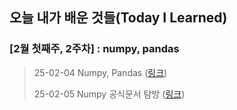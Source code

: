 ## 오늘 내가 배운 것들(Today I Learned)

### [2월 첫째주, 2주차] : numpy, pandas

> 25-02-04 Numpy, Pandas ([링크](https://github.com/kakao-cloud-edu-5/til-template/blob/main/Jan/yyyy-mm-dd))
>
> 25-02-05 Numpy 공식문서 탐방 ([링크](https://github.com/kakao-cloud-edu-5/til-template/blob/main/Jan/yyyy-mm-dd))
> 
